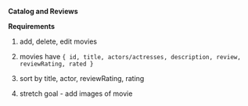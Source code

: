 **Catalog and Reviews**

**Requirements**
1. add, delete, edit movies

2. movies have `{ id, title, actors/actresses, description, review, reviewRating, rated }`
3. sort by title, actor, reviewRating, rating
4. stretch goal - add images of movie

